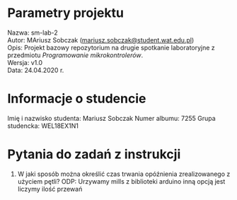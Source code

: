 # Parametry projektu

Nazwa: sm-lab-2  
Autor: MAriusz Sobczak (mariusz.sobczak@student.wat.edu.pl)  
Opis: Projekt bazowy repozytorium na drugie spotkanie laboratoryjne z przedmiotu _Programowanie mikrokontrolerów_.  
Wersja: v1.0  
Data: 24.04.2020 r.

# Informacje o studencie

Imię i nazwisko studenta: Mariusz Sobczak
Numer albumu: 7255
Grupa studencka: WEL18EX1N1

# Pytania do zadań z instrukcji
1. W jaki sposób można określić czas trwania opóźnienia zrealizowanego z użyciem pętli?
ODP: Urzywamy mills z biblioteki arduino inną opcją jest liczymy ilość przewań 

